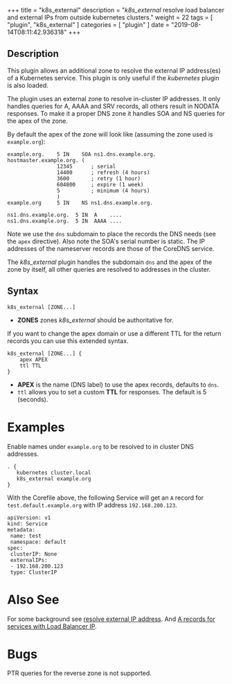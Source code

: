 +++
title = "k8s_external"
description = "*k8s_external* resolve load balancer and external IPs from outside kubernetes clusters."
weight = 22
tags = [ "plugin", "k8s_external" ]
categories = [ "plugin" ]
date = "2019-08-14T08:11:42.936318"
+++

## Description

This plugin allows an additional zone to resolve the external IP address(es) of a Kubernetes
service. This plugin is only useful if the *kubernetes* plugin is also loaded.

The plugin uses an external zone to resolve in-cluster IP addresses. It only handles queries for A,
AAAA and SRV records, all others result in NODATA responses. To make it a proper DNS zone it handles
SOA and NS queries for the apex of the zone.

By default the apex of the zone will look like (assuming the zone used is `example.org`):

~~~ dns
example.org.	5 IN	SOA ns1.dns.example.org. hostmaster.example.org. (
				12345      ; serial
				14400      ; refresh (4 hours)
				3600       ; retry (1 hour)
				604800     ; expire (1 week)
				5          ; minimum (4 hours)
				)
example.org		5 IN	NS ns1.dns.example.org.

ns1.dns.example.org.  5 IN  A    ....
ns1.dns.example.org.  5 IN  AAAA ....
~~~

Note we use the `dns` subdomain to place the records the DNS needs (see the `apex` directive). Also
note the SOA's serial number is static. The IP addresses of the nameserver records are those of the
CoreDNS service.

The *k8s_external* plugin handles the subdomain `dns` and the apex of the zone by itself, all other
queries are resolved to addresses in the cluster.

## Syntax

~~~
k8s_external [ZONE...]
~~~

* **ZONES** zones *k8s_external* should be authoritative for.

If you want to change the apex domain or use a different TTL for the return records you can use
this extended syntax.

~~~
k8s_external [ZONE...] {
    apex APEX
    ttl TTL
}
~~~

* **APEX** is the name (DNS label) to use the apex records, defaults to `dns`.
* `ttl` allows you to set a custom **TTL** for responses. The default is 5 (seconds).

# Examples

Enable names under `example.org` to be resolved to in cluster DNS addresses.

~~~
. {
   kubernetes cluster.local
   k8s_external example.org
}
~~~

With the Corefile above, the following Service will get an `A` record for `test.default.example.org` with IP address `192.168.200.123`.

~~~
apiVersion: v1
kind: Service
metadata:
 name: test
 namespace: default
spec:
 clusterIP: None
 externalIPs:
 - 192.168.200.123
 type: ClusterIP
~~~


# Also See

For some background see [resolve external IP address](https://github.com/kubernetes/dns/issues/242).
And [A records for services with Load Balancer IP](https://github.com/coredns/coredns/issues/1851).

# Bugs

PTR queries for the reverse zone is not supported.
